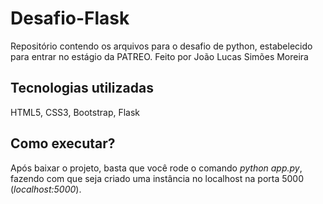 # Desafio-Flask
Repositório contendo os arquivos para o desafio de python, estabelecido para entrar no estágio da PATREO. Feito por João Lucas Simões Moreira

## Tecnologias utilizadas
HTML5, CSS3, Bootstrap, Flask

## Como executar?
Após baixar o projeto, basta que você rode o comando *python app.py*, fazendo com que seja criado uma instância no localhost na porta 5000 (*localhost:5000*).
